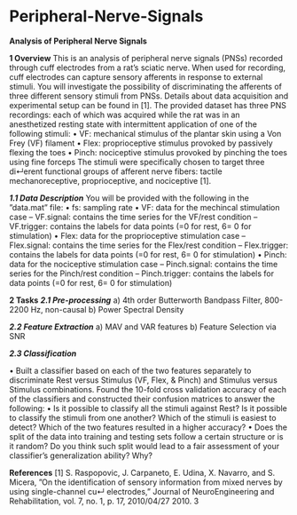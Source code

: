 # Peripheral-Nerve-Signals

**Analysis of Peripheral Nerve Signals**

**1 Overview**
This is an analysis of peripheral nerve signals (PNSs) recorded through cuff electrodes from a rat’s sciatic nerve. When used for recording, cuff electrodes can capture sensory afferents in response to external stimuli. You will investigate the possibility of discriminating the afferents of three different
sensory stimuli from PNSs.
Details about data acquisition and experimental setup can be found in [1]. The provided dataset has three PNS recordings: each of which was acquired while the rat was in an anesthetized resting state with intermittent application of one of the following stimuli:
• VF: mechanical stimulus of the plantar skin using a Von Frey (VF) filament
• Flex: proprioceptive stimulus provoked by passively flexing the toes
• Pinch: nociceptive stimulus provoked by pinching the toes using fine forceps
The stimuli were specifically chosen to target three di↵erent functional groups of afferent nerve fibers: tactile mechanoreceptive, proprioceptive, and nociceptive [1].

_**1.1 Data Description**_
You will be provided with the following in the ”data.mat” file:
• fs: sampling rate
• VF: data for the mechincal stimulation case
– VF.signal: contains the time series for the VF/rest condition
– VF.trigger: contains the labels for data points (=0 for rest, 6= 0 for stimulation)
• Flex: data for the proprioceptive stimulation case
– Flex.signal: contains the time series for the Flex/rest condition
– Flex.trigger: contains the labels for data points (=0 for rest, 6= 0 for stimulation)
• Pinch: data for the nociceptive stimulation case
– Pinch.signal: contains the time series for the Pinch/rest condition
– Pinch.trigger: contains the labels for data points (=0 for rest, 6= 0 for stimulation)

**2 Tasks**
_**2.1 Pre-processing**_
a) 4th order Butterworth Bandpass Filter, 800-2200 Hz, non-causal
b) Power Spectral Density

_**2.2 Feature Extraction**_
a) MAV and VAR features
b) Feature Selection via SNR

_**2.3 Classification**_

• Built a classifier based on each of the two features separately to discriminate Rest versus Stimulus (VF, Flex, & Pinch) and Stimulus versus Stimulus combinations. Found the 10-fold cross validation accuracy of each of the classifiers and constructed their confusion matrices to answer the following:
• Is it possible to classify all the stimuli against Rest? Is it possible to classify the stimuli from one another? Which of the stimuli is easiest to detect? Which of the two features resulted in a higher accuracy?
• Does the split of the data into training and testing sets follow a certain structure or is it random? Do you think such split would lead to a fair assessment of your classifier’s generalization ability? Why?

**References**
[1] S. Raspopovic, J. Carpaneto, E. Udina, X. Navarro, and S. Micera, ”On the identification of sensory
information from mixed nerves by using single-channel cu↵ electrodes,” Journal of NeuroEngineering
and Rehabilitation, vol. 7, no. 1, p. 17, 2010/04/27 2010.
3
